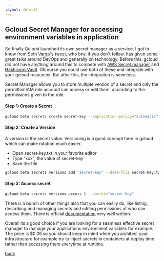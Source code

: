 ```yaml
---
layout: default
---
```


## Gcloud Secret Manager for accessing environment variables in application


So finally Gcloud launched its own secret manager as a service. I got to know from Seth Vargo's [tweet](https://twitter.com/sethvargo/status/1220035296018018310), who btw, if you don't follow, has given some great talks around DevOps and generally on technology.
Before this, gcloud did not have anything around this to compete with [AWS Secret manager](https://aws.amazon.com/secrets-manager/) and [Hashicorp Vault](https://www.vaultproject.io/). Ofcourse you could use both of these and integrate with your gcloud resources. But after this, the integration is seemless.

Secret Manager allows you to store multiple version of a secret and only the permitted IAM role account can access or edit them, according to the permissions given to the role.

#### Step 1: Create a Secret

```bash
gcloud beta secrets create secret-key --replication-policy="automatic"
```

#### Step 2: Create a Version

A version is the secret value. Versioning is a good concept here in gcloud which can make rotation much easier.

* Open secret-key.txt in your favorite editor
* Type "xxx", the value of secret-key
* Save the file

```bash
gcloud beta secrets versions add "secret-key" --data-file secret-key.txt
```

#### Step 3: Access secret

```bash
gcloud beta secrets versions access 1 --secret="secret-key"
```

There is a bunch of other things also that you can easily do, like listing, describing and managing secrets and editing permissions of who can access them. There is official [documentation](https://cloud.google.com/secret-manager/docs/how-to) very well written.

Overall its a good choice if you are looking for a seamless effective secret manager to manage your applications environment variables for example. The price is $0.06 so you should keep in mind when you architect your infrastructure for example try to inject secrets in containers at deploy time rather than accessing them everytime at runtime.


[back](../)